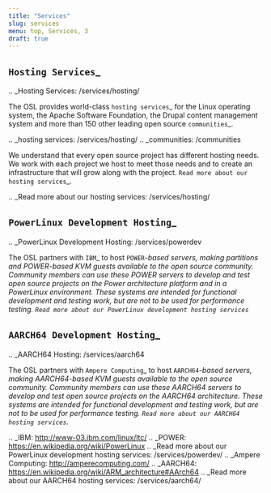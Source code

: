 ```yaml
---
title: "Services"
slug: services
menu: top, Services, 3
draft: true
---
```


`Hosting Services`_
-------------------

.. _Hosting Services: /services/hosting/


The OSL provides world-class `hosting services`_ for the Linux operating system,
the Apache Software Foundation, the Drupal content management system and more
than 150 other leading open source `communities`_.

.. _hosting services: /services/hosting/
.. _communities: /communities


We understand that every open source project has different hosting needs. We
work with each project we host to meet those needs and to create an
infrastructure that will grow along with the project. `Read more about our
hosting services`_.

.. _Read more about our hosting services: /services/hosting/


`PowerLinux Development Hosting`_
---------------------------------

.. _PowerLinux Development Hosting: /services/powerdev


The OSL partners with `IBM`_ to host `POWER`_-based servers, making partitions and POWER-based KVM guests available to
the open source community. Community members can use these POWER servers to develop and test open source projects on
the Power architecture platform and in a PowerLinux environment. These systems are intended for functional development
and testing work, but are not to be used for performance testing. `Read more about our PowerLinux development hosting
services`_

`AARCH64 Development Hosting`_
------------------------------

.. _AARCH64 Hosting: /services/aarch64

The OSL partners with `Ampere Computing`_ to host `AARCH64`_-based servers, making AARCH64-based KVM guests available
to the open source community. Community members can use these AARCH64 servers to develop and test open source projects
on the AARCH64 architecture. These systems are intended for functional development and testing work, but are not to be
used for performance testing.  `Read more about our AARCH64 hosting services`_.

.. _IBM: http://www-03.ibm.com/linux/ltc/
.. _POWER: https://en.wikipedia.org/wiki/PowerLinux
.. _Read more about our PowerLinux development hosting services: /services/powerdev/
.. _Ampere Computing: http://amperecomputing.com/
.. _AARCH64: https://en.wikipedia.org/wiki/ARM_architecture#AArch64
.. _Read more about our AARCH64 hosting services: /services/aarch64/
